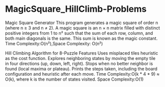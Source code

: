 # MagicSquare_HillClimb-Problems

Magic Square Generator
This program generates a magic square of order n (where n ≥ 3 and n ≠ 2).
A magic square is an n × n matrix filled with distinct positive integers from 1 to n² such that the sum of each row, column, and both main diagonals is the same. This sum is known as the magic constant.
Time Complexity:O(n²),Space Complexity: O(n²)

Hill Climbing Algorithm for 8-Puzzle
Features
Uses misplaced tiles heuristic as the cost function.
Explores neighboring states by moving the empty tile in four directions (up, down, left, right).
Stops when no better neighbor is found (local maxima or plateau).
Prints the steps taken, including the board configuration and heuristic after each move.
Time Complexity:O(k * 4 * 9) ≈ O(k), where k is the number of states visited.
Space Complexity:O(1)
